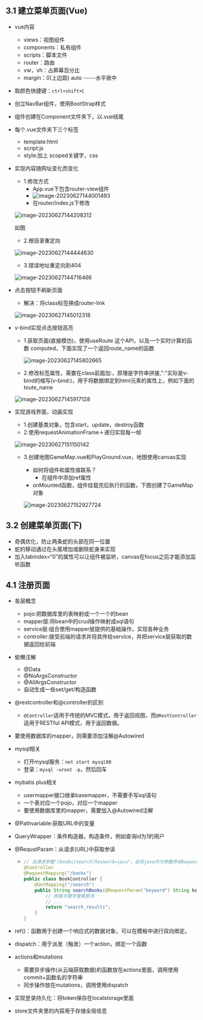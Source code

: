 ## 3.1 建立菜单页面(Vue)

+ vue内容
  + views：视图组件
  + components：私有组件
  + scripts：脚本文件
  + router：路由
  + vw，vh：占屏幕百分比
  + margin：0(上边距) auto -----水平居中
+ 取颜色快捷键：`ctrl+shift+C`

+ 创立NavBar组件，使用BootStrap样式
+ 组件创建在Component文件夹下，以.vue结尾

+ 每个.vue文件夹下三个标签

  + template:html
  + script:js
  + style:加上 scoped关键字，css

+ 实现内容随网址变化而变化

  + 1.修改方式
    + App.vue下包含router-view组件
    + ![image-20230627144001493](D:\工具\typore图片\image-20230627144001493.png)
    + 在router/index.js下修改

  ![image-20230627144208312](D:\工具\typore图片\image-20230627144208312.png)

  如图

  + 2.根目录重定向

  ![image-20230627144444630](D:\工具\typore图片\image-20230627144444630.png)

  + 3.错误地址重定向到404

  ![image-20230627144716466](D:\工具\typore图片\image-20230627144716466.png)

+ 点击按钮不刷新页面

  + 解决：将class标签换成router-link

  ![image-20230627145012318](D:\工具\typore图片\image-20230627145012318.png)

+ v-bind实现点击按钮高亮

  + 1.获取页面(直接模仿)，使用useRoute 这个API，以及一个实时计算的函数 computed，下面实现了一个返回route_name的函数

    ![image-20230627145802665](D:\工具\typore图片\image-20230627145802665.png)

  + 2.修改标签属性，需要在class前面加:，原理是字符串拼接,":"实际是v-bind的缩写(v-bind:)，用于将数据绑定到html元素的属性上，例如下面的toute_name

  ![image-20230627145917128](D:\工具\typore图片\image-20230627145917128.png)

+ 实现游戏界面，动画实现

  + 1.创建基类对象，包含start，update，destroy函数
  + 2.使用requestAnimationFrame＋递归实现每一帧

  ![image-20230627151150142](D:\工具\typore图片\image-20230627151150142.png)

  + 3.创建地图GameMap.vue和PlayGround.vue，地图使用canvas实现

    + 如何将组件和属性值联系？
      + 在组件中添加ref属性
    + onMounted函数，组件挂载完后执行的函数，下图创建了GameMap对象

    ![image-20230627152927724](D:\工具\typore图片\image-20230627152927724.png)

## 3.2 创建菜单页面(下)

+ 奇偶优化，防止两条蛇的头部在同一位置
+ 蛇的移动通过在头尾增加或删除蛇身来实现
+ 加入tabindex=“0”的属性可以让组件被监听，canvas在focus之后才能添加监听函数

## 4.1 注册页面

+ 各层概念
  + pojo:把数据库里的表映射成一个一个的bean
  + mapper层:将bean中的crud操作映射成sql语句
  + service层:组合使用mapper层提供的基础操作，实现各种业务
  + controller:接受前端的请求并将其传给service，并把service层获取的数据返回给前端
  
+ 偷懒注解
  + @Data
  + @NoArgsConstructor
  + @AllArgsConstructor
  + 自动生成一些set/get/构造函数
  
+ @restcontroller和@controller的区别
  
  + `@Controller`适用于传统的MVC模式，用于返回视图，而`@RestController`适用于RESTful API模式，用于返回数据。
  
+ 要使用数据库的mapper，则需要添加注解@Autowired

+ mysql相关
  + 打开mysql服务：`net start mysql80`
  + 登录：`mysql -uroot -p`，然后回车
  
+ mybatis plus相关
  + usermapper接口继承basemapper，不需要手写sql语句
  + 一个表对应一个pojo，对应一个mapper
  + 要使用数据库里的mapper，需要加入@Autowired注解
  
+ @Pathvariable:获取URL中的变量

+ QueryWrapper：条件构造器，构造条件，例如查询id为1的用户

+ @RequstParam：从请求(URL)中获取参读

  + ```java
    // 当请求参数"/books/search?keyword=java"，会将java作为参数传给keyword
    @Controller
    @RequestMapping("/books")
    public class BookController {
        @GetMapping("/search")
        public String searchBooks(@RequestParam("keyword") String keyword) {
            // 根据关键字搜索图书
            // ...
            return "search_results";
        }
    }
    ```

+ ref()：函数用于创建一个响应式的数据对象，可以在模板中进行双向绑定。

+ dispatch：用于派发（触发）一个action，绑定一个函数

+ actions和mutations

  + 需要异步操作(从云端获取数据)的函数放在actions里面，调用使用commit+函数名的字符串
  + 同步操作放在mutations，调用使用dispatch

+ 实现登录持久化：将token保存在localstorage里面

+ store文件夹里的内容用于存储全局信息